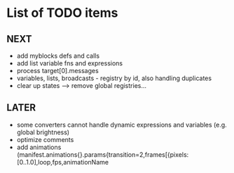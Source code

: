 # List of TODO items

## NEXT
- add myblocks defs and calls
- add list variable fns and expressions
- process target[0].messages
- variables, lists, broadcasts - registry by id, also handling duplicates
- clear up states --> remove global registries...

## LATER
- some converters cannot handle dynamic expressions and variables (e.g. global brightness)
- optimize comments
- add animations (manifest.animations{}.params{transition=2,frames[{pixels:[0..1.0],loop,fps,animationName
